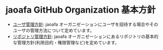 # jaoafa GitHub Organization 基本方針

- [ユーザ管理方針](invite-user.md): jaoafa オーガニゼーションにユーザを招待する場合やそのユーザの管理方法について定めています。
- [リポジトリ管理方針](repo-management.md): jaoafa オーガニゼーションにあるリポジトリの基本的な管理方針(利用目的・権限管理など)を定めています。
